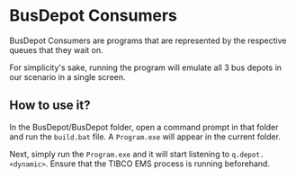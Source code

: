 # BusDepot Consumers
BusDepot Consumers are programs that are represented by the respective queues that they wait on.

For simplicity's sake, running the program will emulate all 3 bus depots in our scenario in a single screen.

## How to use it?
In the BusDepot/BusDepot folder, open a command prompt in that folder and run the `build.bat` file. A `Program.exe` will appear in the current folder.

Next, simply run the `Program.exe` and it will start listening to `q.depot.<dynamic>`. Ensure that the TIBCO EMS process is running beforehand.